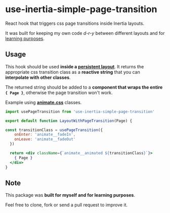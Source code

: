 # use-inertia-simple-page-transition

React hook that triggers css page transitions inside Inertia layouts. 

It was built for keeping my own code *d-r-y* between different layouts and for [learning purposes](https://laracasts.com/discuss/channels/inertia/how-to-achieve-page-transitions-with-inertiareact).

## Usage

This hook should be used **inside a [persistent layout](https://inertiajs.com/pages#persistent-layouts)**. It returns the appropriate css transition class as a **reactive string** that you can **interpolate with other classes**.

The returned string should be added to a **component that wraps the entire `{ Page }`**, otherwise the page transition won't work.

Example using **[animate.css](https://animate.style/)** classes.

```jsx
import usePageTransition from 'use-inertia-simple-page-transition'

export default function LayoutWithPageTransition(Page) {

const transitionClass = usePageTransition({
    onEnter: 'animate__fadeIn',
    onLeave: 'animate__fadeOut'
  })

  return <div className={`animate__animated ${transitionClass}`}>
    { Page }
  </div>
}
```

## Note

This package was **built for myself and for learning purposes**. 

Feel free to clone, fork or send a pull request to improve it.